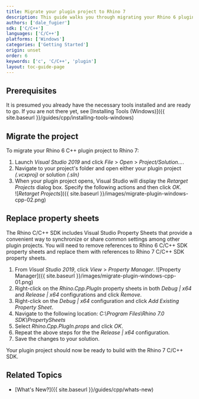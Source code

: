 ```yaml
---
title: Migrate your plugin project to Rhino 7
description: This guide walks you through migrating your Rhino 6 plugin project to Rhino 7.
authors: ['dale_fugier']
sdk: ['C/C++']
languages: ['C/C++']
platforms: ['Windows']
categories: ['Getting Started']
origin: unset
order: 6
keywords: ['c', 'C/C++', 'plugin']
layout: toc-guide-page
---
```


## Prerequisites

It is presumed you already have the necessary tools installed and are ready to go.  If you are not there yet, see [Installing Tools (Windows)]({{ site.baseurl }}/guides/cpp/installing-tools-windows)

## Migrate the project

To migrate your Rhino 6 C++ plugin project to Rhino 7:

   1. Launch *Visual Studio 2019* and click *File* > *Open* > *Project/Solution...*.
   2. Navigate to your project's folder and open either your plugin project *(.vcxproj)* or solution *(.sln)*
   3. When your plugin project opens, Visual Studio will display the *Retarget Projects* dialog box. Specify the following actions and then click *OK*.  
   ![*Retarget Projects*]({{ site.baseurl }}/images/migrate-plugin-windows-cpp-02.png)

## Replace property sheets

The Rhino C/C++ SDK includes Visual Studio Property Sheets that provide a convenient way to synchronize or share common settings among other plugin projects. You will need to remove references to Rhino 6 C/C++ SDK property sheets and replace them with references to Rhino 7 C/C++ SDK property sheets.

   1. From *Visual Studio 2019*, click *View* > *Property Manager*.
      ![Property Manager]({{ site.baseurl }}/images/migrate-plugin-windows-cpp-01.png)
   2. Right-click on the *Rhino.Cpp.PlugIn* property sheets in both *Debug &#124; x64* and *Release &#124; x64* configurations and click *Remove*.
   3. Right-click on the *Debug &#124; x64* configuration and click *Add Existing Property Sheet*.
   4. Navigate to the following location: *C:\Program Files\Rhino 7.0 SDK\PropertySheets*
   5. Select *Rhino.Cpp.PlugIn.props* and click *OK*.
   6. Repeat the above steps for the the *Release &#124; x64* configuration.
   7. Save the changes to your solution.

Your plugin project should now be ready to build with the Rhino 7 C/C++ SDK.

## Related Topics

- [What's New?]({{ site.baseurl }}/guides/cpp/whats-new)

